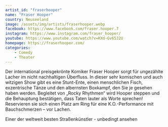 ```yaml
---
artist_id: "fraserhooper"
name: "Fraser Hooper"
country: Neuseeland
image: /assets/img/artists/fraserhooper.webp
facebook: https://www.facebook.com/fraser.hooper.7
instagram: https://www.instagram.com/fraser_hooper/
youtube: https://www.youtube.com/watch?v=KXd-Gv65J2U
homepage: https://fraserhooper.com/
categories:
    - Comedy
    - Theater
---
```

Der international preisgekrönte Komiker Fraser Hooper sorgt für ungezählte Lacher im nicht nachhaltigen Überfluss. In dieser sehr komischen und auch witzigen Show gibt es eine Stunt-Ente, einen menschlichen Fisch, exzentrische Tänze und den albernsten Boxkampf, den Sie je gesehen haben werden. Begleitet von „Rocky Rhythmen“ wird Hooper steppen und die Behauptung bestätigen, dass Taten lauter als Worte sprechen! Reservieren sie sich einen Platz am Ring für eine K.O.-Performance mit Bauchschmerzen – vor Lachen.

Einer der weltweit besten Straßenkünstler - unbedingt ansehen

